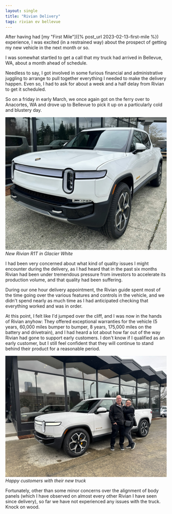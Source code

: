 ```yaml
---
layout: single
title: "Rivian Delivery"
tags: rivian ev bellevue
---
```


After having had [my "First Mile"]({% post_url 2023-02-13-first-mile %})
experience, I was excited (in a restrained way) about the prospect
of getting my new vehicle in the next month or so.

I was somewhat startled to get a call that my truck had arrived in
Bellevue, WA, about a month ahead of schedule.

Needless to say, I got involved in some furious financial and administrative
juggling to arrange to pull together everything I needed to make the delivery
happen. Even so, I had to ask for about a week and a half delay from Rivian
to get it scheduled.

So on a friday in early March, we once again got on the ferry over to
Anacortes, WA and drove up to Bellevue to pick it up on a particularly
cold and blustery day.

![Fresh](/assets/img/rivian/Rivian100.jpg)
*New Rivian R1T in Glacier White*

I had been very concerned about what kind of quality issues I might
encounter during the delivery, as I had heard that in the past six months
Rivian had been under tremendous pressure from investors to accelerate
its production volume, and that quality had been suffering.

During our one hour delivery appointment, the Rivian guide spent most of the
time going over the various features and controls in the vehicle, and we
didn't spend nearly as much time as I had anticipated checking that everything
worked and was in order.

At this point, I felt like I'd jumped over the cliff, and I was now in the
hands of Rivian anyhow: They offered exceptional warranties for the vehicle
(5 years, 60,000 miles bumper to bumper, 8 years, 175,000 miles
on the battery and drivetrain), and I had heard a lot about how far out
of the way Rivian had gone to support early customers. I don't know if
I qualified as an early customer, but I still feel confident that
they will continue to stand behind their product for a reasonable period.

![HappyCustomers](/assets/img/rivian/Rivian101.jpg)
*Happy customers with their new truck*

Fortunately, other than some minor concerns over the alignment of body panels
(which I have observed on almost every other Rivian I have seen since delivery),
so far we have not experienced any issues with the truck. Knock on wood.

